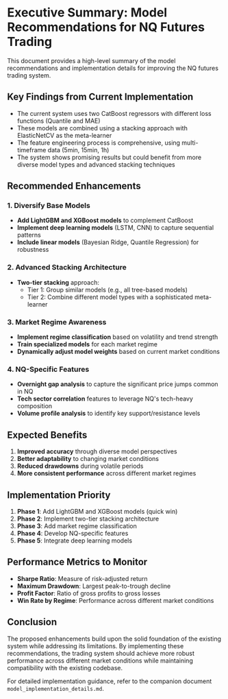 # Executive Summary: Model Recommendations for NQ Futures Trading

This document provides a high-level summary of the model recommendations and implementation details for improving the NQ futures trading system.

## Key Findings from Current Implementation

- The current system uses two CatBoost regressors with different loss functions (Quantile and MAE)
- These models are combined using a stacking approach with ElasticNetCV as the meta-learner
- The feature engineering process is comprehensive, using multi-timeframe data (5min, 15min, 1h)
- The system shows promising results but could benefit from more diverse model types and advanced stacking techniques

## Recommended Enhancements

### 1. Diversify Base Models

- **Add LightGBM and XGBoost models** to complement CatBoost
- **Implement deep learning models** (LSTM, CNN) to capture sequential patterns
- **Include linear models** (Bayesian Ridge, Quantile Regression) for robustness

### 2. Advanced Stacking Architecture

- **Two-tier stacking** approach:
  - Tier 1: Group similar models (e.g., all tree-based models)
  - Tier 2: Combine different model types with a sophisticated meta-learner

### 3. Market Regime Awareness

- **Implement regime classification** based on volatility and trend strength
- **Train specialized models** for each market regime
- **Dynamically adjust model weights** based on current market conditions

### 4. NQ-Specific Features

- **Overnight gap analysis** to capture the significant price jumps common in NQ
- **Tech sector correlation** features to leverage NQ's tech-heavy composition
- **Volume profile analysis** to identify key support/resistance levels

## Expected Benefits

1. **Improved accuracy** through diverse model perspectives
2. **Better adaptability** to changing market conditions
3. **Reduced drawdowns** during volatile periods
4. **More consistent performance** across different market regimes

## Implementation Priority

1. **Phase 1**: Add LightGBM and XGBoost models (quick win)
2. **Phase 2**: Implement two-tier stacking architecture
3. **Phase 3**: Add market regime classification
4. **Phase 4**: Develop NQ-specific features
5. **Phase 5**: Integrate deep learning models

## Performance Metrics to Monitor

- **Sharpe Ratio**: Measure of risk-adjusted return
- **Maximum Drawdown**: Largest peak-to-trough decline
- **Profit Factor**: Ratio of gross profits to gross losses
- **Win Rate by Regime**: Performance across different market conditions

## Conclusion

The proposed enhancements build upon the solid foundation of the existing system while addressing its limitations. By implementing these recommendations, the trading system should achieve more robust performance across different market conditions while maintaining compatibility with the existing codebase.

For detailed implementation guidance, refer to the companion document `model_implementation_details.md`.